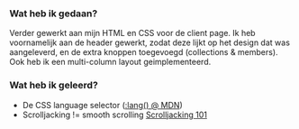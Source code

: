### Wat heb ik gedaan?
Verder gewerkt aan mijn HTML en CSS voor de client page. Ik heb voornamelijk aan de header gewerkt, zodat deze lijkt op het design dat was aangeleverd, en de extra knoppen toegevoegd (collections & members). Ook heb ik een multi-column layout geimplementeerd.

### Wat heb ik geleerd?
- De CSS language selector ([:lang() @ MDN](https://developer.mozilla.org/en-US/docs/Web/CSS/:lang))
- Scrolljacking != smooth scrolling [Scrolljacking 101](https://www.nngroup.com/articles/scrolljacking-101/)